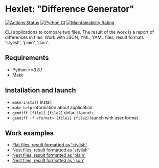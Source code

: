 
# Hexlet: "Difference Generator"

[![Actions Status](https://github.com/dead-duke/hexlet-python-2-difference-generator/actions/workflows/hexlet-check.yml/badge.svg?branch=main)](https://github.com/dead-duke/hexlet-python-2-difference-generator/actions/workflows/hexlet-check.yml)
[![Python CI](https://github.com/dead-duke/hexlet-python-2-difference-generator/actions/workflows/pyci.yml/badge.svg?branch=main)](https://github.com/dead-duke/hexlet-python-2-difference-generator/actions/workflows/pyci.yml)
[![Maintainability Rating](https://sonarcloud.io/api/project_badges/measure?project=dead-duke_hexlet-python-2-difference-generator&metric=sqale_rating)](https://sonarcloud.io/summary/new_code?id=dead-duke_hexlet-python-2-difference-generator)

CLI applications to compare two files. The result of the work is a report of differences in files. Work with JSON, YML, YAML files, result formats 'stylish', 'plain', 'json'.

## Requirements

* Python >=3.8.1
* Make

## Installation and launch

* `make install` install
* `make help` information about application
* `gendiff [file1] [file2]` default launch
* `gendiff -f <format> [file1] [file2]` launch with user format

## Work examples

* [Flat files, result formatted as 'stylish'](https://asciinema.org/a/561540)
* [Nest files, result formatted as 'stylish'](https://asciinema.org/a/561541)
* [Nest files, result formatted as 'plain'](https://asciinema.org/a/561542)
* [Nest files, result formatted as 'json'](https://asciinema.org/a/561543)
